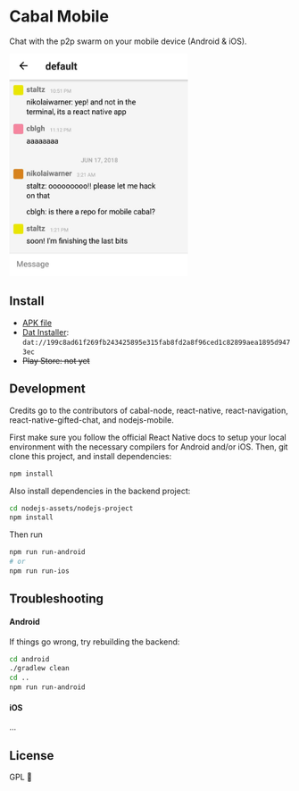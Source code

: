 # Cabal Mobile

Chat with the p2p swarm on your mobile device (Android & iOS).

<img src="./screenshot.jpg" width="320">

## Install

- [APK file](https://github.com/cabal-club/cabal-mobile/releases/download/1.0/app-release.apk)
- [Dat Installer](https://github.com/staltz/dat-installer/): `dat://199c8ad61f269fb243425895e315fab8fd2a8f96ced1c82899aea1895d9473ec`
- ~~Play Store: not yet~~

## Development

Credits go to the contributors of cabal-node, react-native, react-navigation, react-native-gifted-chat, and nodejs-mobile.

First make sure you follow the official React Native docs to setup your local environment with the necessary compilers for Android and/or iOS. Then, git clone this project, and install dependencies:

```bash
npm install
```

Also install dependencies in the backend project:

```bash
cd nodejs-assets/nodejs-project
npm install
```

Then run

```bash
npm run run-android
# or
npm run run-ios
```

## Troubleshooting

#### Android

If things go wrong, try rebuilding the backend:

```bash
cd android
./gradlew clean
cd ..
npm run run-android
```

#### iOS

...

## License

GPL 🤘

